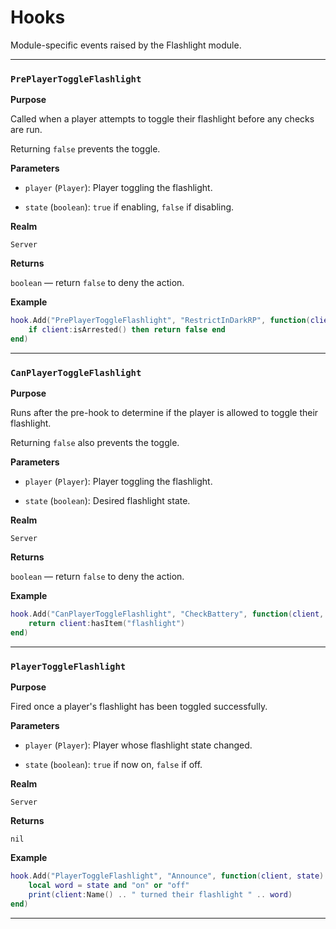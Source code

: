 # Hooks

Module-specific events raised by the Flashlight module.

---

### `PrePlayerToggleFlashlight`

**Purpose**

Called when a player attempts to toggle their flashlight before any checks are run.

Returning `false` prevents the toggle.

**Parameters**

* `player` (`Player`): Player toggling the flashlight.

* `state` (`boolean`): `true` if enabling, `false` if disabling.

**Realm**

`Server`

**Returns**

`boolean` — return `false` to deny the action.

**Example**

```lua
hook.Add("PrePlayerToggleFlashlight", "RestrictInDarkRP", function(client, state)
    if client:isArrested() then return false end
end)
```

---

### `CanPlayerToggleFlashlight`

**Purpose**

Runs after the pre-hook to determine if the player is allowed to toggle their flashlight.

Returning `false` also prevents the toggle.

**Parameters**

* `player` (`Player`): Player toggling the flashlight.

* `state` (`boolean`): Desired flashlight state.

**Realm**

`Server`

**Returns**

`boolean` — return `false` to deny the action.

**Example**

```lua
hook.Add("CanPlayerToggleFlashlight", "CheckBattery", function(client, state)
    return client:hasItem("flashlight")
end)
```

---

### `PlayerToggleFlashlight`

**Purpose**

Fired once a player's flashlight has been toggled successfully.

**Parameters**

* `player` (`Player`): Player whose flashlight state changed.

* `state` (`boolean`): `true` if now on, `false` if off.

**Realm**

`Server`

**Returns**

`nil`

**Example**

```lua
hook.Add("PlayerToggleFlashlight", "Announce", function(client, state)
    local word = state and "on" or "off"
    print(client:Name() .. " turned their flashlight " .. word)
end)
```

---

